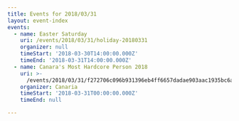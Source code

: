 ```yaml
---
title: Events for 2018/03/31
layout: event-index
events:
  - name: Easter Saturday
    uri: /events/2018/03/31/holiday-20180331
    organizer: null
    timeStart: '2018-03-30T14:00:00.000Z'
    timeEnd: '2018-03-31T14:00:00.000Z'
  - name: Canara's Most Hardcore Person 2018
    uri: >-
      /events/2018/03/31/f272706c096b931396eb4ff6657dadae903aac1935bc6a6e72e43263dd1d9af5
    organizer: Canaria
    timeStart: '2018-03-31T00:00:00.000Z'
    timeEnd: null

---
```


